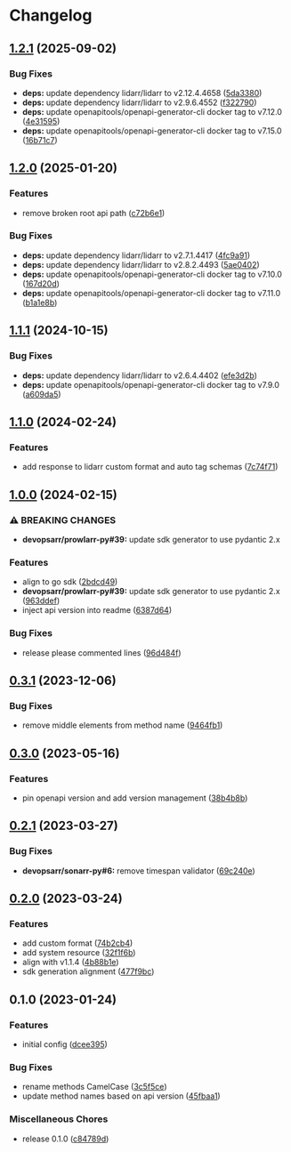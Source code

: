 # Changelog

## [1.2.1](https://github.com/devopsarr/lidarr-go/compare/v1.2.0...v1.2.1) (2025-09-02)


### Bug Fixes

* **deps:** update dependency lidarr/lidarr to v2.12.4.4658 ([5da3380](https://github.com/devopsarr/lidarr-go/commit/5da3380972a4ca2149f9871354523eb36e3465c1))
* **deps:** update dependency lidarr/lidarr to v2.9.6.4552 ([f322790](https://github.com/devopsarr/lidarr-go/commit/f32279038b3c67f4c52adebc7ad82d647c8ab0dd))
* **deps:** update openapitools/openapi-generator-cli docker tag to v7.12.0 ([4e31595](https://github.com/devopsarr/lidarr-go/commit/4e3159526a811bedd69c86cd1ba9d3f01e68e0fd))
* **deps:** update openapitools/openapi-generator-cli docker tag to v7.15.0 ([16b71c7](https://github.com/devopsarr/lidarr-go/commit/16b71c7250800786a33a9ac8cfef28e2ff4bad0f))

## [1.2.0](https://github.com/devopsarr/lidarr-go/compare/v1.1.1...v1.2.0) (2025-01-20)


### Features

* remove broken root api path ([c72b6e1](https://github.com/devopsarr/lidarr-go/commit/c72b6e12151f59c57d9ba0b83a2e576dd12bbb5b))


### Bug Fixes

* **deps:** update dependency lidarr/lidarr to v2.7.1.4417 ([4fc9a91](https://github.com/devopsarr/lidarr-go/commit/4fc9a9132295888938674a82c35fae5560b88ce9))
* **deps:** update dependency lidarr/lidarr to v2.8.2.4493 ([5ae0402](https://github.com/devopsarr/lidarr-go/commit/5ae0402161dcc0d93feef65e4349eb45164c45bb))
* **deps:** update openapitools/openapi-generator-cli docker tag to v7.10.0 ([167d20d](https://github.com/devopsarr/lidarr-go/commit/167d20d4513f961dc4eca1cadd96e487eba3faf1))
* **deps:** update openapitools/openapi-generator-cli docker tag to v7.11.0 ([b1a1e8b](https://github.com/devopsarr/lidarr-go/commit/b1a1e8b73ee94ffae64254873d21b4ae022899b8))

## [1.1.1](https://github.com/devopsarr/lidarr-go/compare/v1.1.0...v1.1.1) (2024-10-15)


### Bug Fixes

* **deps:** update dependency lidarr/lidarr to v2.6.4.4402 ([efe3d2b](https://github.com/devopsarr/lidarr-go/commit/efe3d2b52f273b5163553cc5fe17060d8df79ed6))
* **deps:** update openapitools/openapi-generator-cli docker tag to v7.9.0 ([a609da5](https://github.com/devopsarr/lidarr-go/commit/a609da57063862d1150b396bbb718c0df4031057))

## [1.1.0](https://github.com/devopsarr/lidarr-go/compare/v1.0.0...v1.1.0) (2024-02-24)


### Features

* add response to lidarr custom format and auto tag schemas ([7c74f71](https://github.com/devopsarr/lidarr-go/commit/7c74f718606049fe29222df279d7b5daada41a8f))

## [1.0.0](https://github.com/devopsarr/lidarr-go/compare/v0.3.1...v1.0.0) (2024-02-15)


### ⚠ BREAKING CHANGES

* **devopsarr/prowlarr-py#39:** update sdk generator to use pydantic 2.x

### Features

* align to go sdk ([2bdcd49](https://github.com/devopsarr/lidarr-go/commit/2bdcd4974235239b5307f5878935b24f4e1419e4))
* **devopsarr/prowlarr-py#39:** update sdk generator to use pydantic 2.x ([963ddef](https://github.com/devopsarr/lidarr-go/commit/963ddefea974ca0f5ce87c25a4d8544cbe375287))
* inject api version into readme ([6387d64](https://github.com/devopsarr/lidarr-go/commit/6387d64b0903cbdf33a83c62053fa3bfb9e62213))


### Bug Fixes

* release please commented lines ([96d484f](https://github.com/devopsarr/lidarr-go/commit/96d484f0b4ff72b2684423a67af7c004dc91d6d2))

## [0.3.1](https://github.com/devopsarr/lidarr-go/compare/v0.3.0...v0.3.1) (2023-12-06)


### Bug Fixes

* remove middle elements from method name ([9464fb1](https://github.com/devopsarr/lidarr-go/commit/9464fb190aec0ef1d3f85fc489e6fc72a11d580a))

## [0.3.0](https://github.com/devopsarr/lidarr-go/compare/v0.2.1...v0.3.0) (2023-05-16)


### Features

* pin openapi version and add version management ([38b4b8b](https://github.com/devopsarr/lidarr-go/commit/38b4b8bdee7d7cb5f892c13962b7ce961a478403))

## [0.2.1](https://github.com/devopsarr/lidarr-go/compare/v0.2.0...v0.2.1) (2023-03-27)


### Bug Fixes

* **devopsarr/sonarr-py#6:** remove timespan validator ([69c240e](https://github.com/devopsarr/lidarr-go/commit/69c240e568cc5286ae21a3dcf36952a2e47ee8d2))

## [0.2.0](https://github.com/devopsarr/lidarr-go/compare/v0.1.0...v0.2.0) (2023-03-24)


### Features

* add custom format ([74b2cb4](https://github.com/devopsarr/lidarr-go/commit/74b2cb4e0bf82ca700fcf9a013beb94f508b5406))
* add system resource ([32f1f6b](https://github.com/devopsarr/lidarr-go/commit/32f1f6b18098cff3358c33eb3fd6a3a16aa0f22c))
* align with v1.1.4 ([4b88b1e](https://github.com/devopsarr/lidarr-go/commit/4b88b1e0e6538996e4a358b4d54ee7b240a41be0))
* sdk generation alignment ([477f9bc](https://github.com/devopsarr/lidarr-go/commit/477f9bc234dcd00206ff9b8152abad3302d218a4))

## 0.1.0 (2023-01-24)


### Features

* initial config ([dcee395](https://github.com/devopsarr/lidarr-go/commit/dcee39500a663b987121499b420e50bb10aae146))


### Bug Fixes

* rename methods CamelCase ([3c5f5ce](https://github.com/devopsarr/lidarr-go/commit/3c5f5ce6cf61c4f97038230d0db7bc497eff159f))
* update method names based on api version ([45fbaa1](https://github.com/devopsarr/lidarr-go/commit/45fbaa1ca41ca73d4e7cf73f7325c04e44028563))


### Miscellaneous Chores

* release 0.1.0 ([c84789d](https://github.com/devopsarr/lidarr-go/commit/c84789d6d4e9e3c2bac907958880e771f81387a3))
